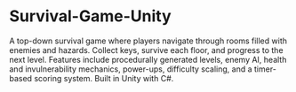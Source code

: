 # Survival-Game-Unity
A top-down survival game where players navigate through rooms filled with enemies and hazards. Collect keys, survive each floor, and progress to the next level. Features include procedurally generated levels, enemy AI, health and invulnerability mechanics, power-ups, difficulty scaling, and a timer-based scoring system. Built in Unity with C#.
